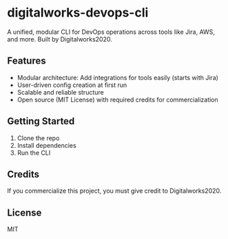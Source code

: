 # digitalworks-devops-cli

A unified, modular CLI for DevOps operations across tools like Jira, AWS, and more. Built by Digitalworks2020.

## Features
- Modular architecture: Add integrations for tools easily (starts with Jira)
- User-driven config creation at first run
- Scalable and reliable structure
- Open source (MIT License) with required credits for commercialization

## Getting Started
1. Clone the repo
2. Install dependencies
3. Run the CLI

## Credits
If you commercialize this project, you must give credit to Digitalworks2020.

## License
MIT
